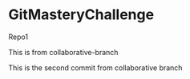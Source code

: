 # GitMasteryChallenge
Repo1

This is from collaborative-branch

This is the second commit from collaborative branch
